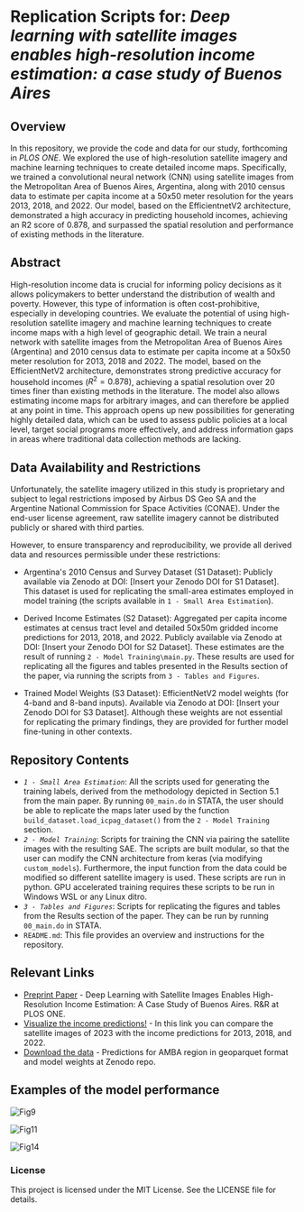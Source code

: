 # Replication Scripts for: *Deep learning with satellite images enables high-resolution income estimation: a case study of Buenos Aires*

## Overview

In this repository, we provide the code and data for our study, forthcoming in *PLOS ONE*. We explored the use of high-resolution satellite imagery and machine learning techniques to create detailed income maps. Specifically, we trained a convolutional neural network (CNN) using satellite images from the Metropolitan Area of Buenos Aires, Argentina, along with 2010 census data to estimate per capita income at a 50x50 meter resolution for the years 2013, 2018, and 2022. Our model, based on the EfficientnetV2 architecture, demonstrated a high accuracy in predicting household incomes, achieving an R2 score of 0.878, and surpassed the spatial resolution and performance of existing methods in the literature.

## Abstract

High-resolution income data is crucial for informing policy decisions as it allows policymakers to better understand the distribution of wealth and poverty. However, this type of information is often cost-prohibitive, especially in developing countries. We evaluate the potential of using high-resolution satellite imagery and machine learning techniques to create income maps with a high level of geographic detail. We train a neural network with satellite images from the Metropolitan Area of Buenos Aires (Argentina) and 2010 census data to estimate per capita income at a 50x50 meter resolution for 2013, 2018 and 2022. The model, based on the EfficientNetV2 architecture, demonstrates strong predictive accuracy for household incomes ($R^2=0.878$), achieving a spatial resolution over 20 times finer than existing methods in the literature. The model also allows estimating income maps for arbitrary images, and can therefore be applied at any point in time. This approach opens up new possibilities for generating highly detailed data, which can be used to assess public policies at a local level, target social programs more effectively, and address information gaps in areas where traditional data collection methods are lacking.


## Data Availability and Restrictions

Unfortunately, the satellite imagery utilized in this study is proprietary and subject to legal restrictions imposed by Airbus DS Geo SA and the Argentine National Commission for Space Activities (CONAE). Under the end-user license agreement, raw satellite imagery cannot be distributed publicly or shared with third parties.

However, to ensure transparency and reproducibility, we provide all derived data and resources permissible under these restrictions:

- Argentina's 2010 Census and Survey Dataset (S1 Dataset): Publicly available via Zenodo at DOI: [Insert your Zenodo DOI for S1 Dataset]. This dataset is used for replicating the small-area estimates employed in model training (the scripts available in `1 - Small Area Estimation`).

- Derived Income Estimates (S2 Dataset): Aggregated per capita income estimates at census tract level and detailed 50x50m gridded income predictions for 2013, 2018, and 2022. Publicly available via Zenodo at DOI: [Insert your Zenodo DOI for S2 Dataset]. These estimates are the result of running `2 - Model Training\main.py`. These results are used for replicating all the figures and tables presented in the Results section of the paper, via running the scripts from `3 - Tables and Figures`.

- Trained Model Weights (S3 Dataset): EfficientNetV2 model weights (for 4-band and 8-band inputs). Available via Zenodo at DOI: [Insert your Zenodo DOI for S3 Dataset]. Although these weights are not essential for replicating the primary findings, they are provided for further model fine-tuning in other contexts.

## Repository Contents

- *`1 - Small Area Estimation`*: All the scripts used for generating the training labels, derived from the methodology depicted in Section 5.1 from the main paper. By running `00_main.do` in STATA, the user should be able to replicate the maps later used by the function `build_dataset.load_icpag_dataset()` from the `2 - Model Training` section.
- *`2 - Model Training`*: Scripts for training the CNN via pairing the satellite images with the resulting SAE. The scripts are built modular, so that the user can modify the CNN architecture from keras (via modifying `custom_models`). Furthermore, the input function from the data could be modified so different satellite imagery is used. These scripts are run in python. GPU accelerated training requires these scripts to be run in Windows WSL or any Linux ditro.
- *`3 - Tables and Figures`*: Scripts for replicating the figures and tables from the Results section of the paper. They can be run by running `00_main.do` in STATA.
- `README.md`: This file provides an overview and instructions for the repository.

## Relevant Links


- [Preprint Paper](https://papers.ssrn.com/sol3/papers.cfm?abstract_id=5026760) - Deep Learning with Satellite Images Enables High-Resolution Income Estimation: A Case Study of Buenos Aires. R&R at PLOS ONE.
- [Visualize the income predictions!](https://ingresoamba.netlify.app) - In this link you can compare the satellite images of 2023 with the income predictions for 2013, 2018, and 2022.
- [Download the data](https://zenodo.org/records/13251268) - Predictions for AMBA region in geoparquet format and model weights at Zenodo repo.


## Examples of the model performance 

![Fig9](https://github.com/user-attachments/assets/9b275556-6446-40a3-bdb2-2ffa0006cb57)

![Fig11](https://github.com/user-attachments/assets/906f8b60-f5dc-4f80-acf6-c177486f88e4)

![Fig14](https://github.com/user-attachments/assets/7832045b-c1f0-4b18-9684-e4f78854275b)

### License

This project is licensed under the MIT License. See the LICENSE file for details.
